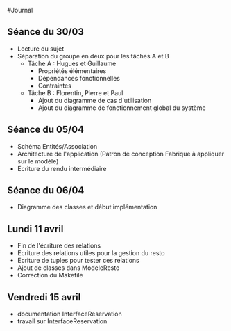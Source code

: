 #Journal

## Séance du 30/03
* Lecture du sujet
* Séparation du groupe en deux pour les tâches A et B
  * Tâche A : Hugues et Guillaume
    * Propriétés élémentaires
    * Dépendances fonctionnelles
    * Contraintes
  * Tâche B : Florentin, Pierre et Paul
    * Ajout du diagramme de cas d'utilisation
    * Ajout du diagramme de fonctionnement global du système

## Séance du 05/04
* Schéma Entités/Association
* Architecture de l'application (Patron de conception Fabrique à appliquer sur le modèle)
* Ecriture du rendu intermédiaire

## Séance du 06/04
* Diagramme des classes et début implémentation

## Lundi 11 avril
* Fin de l'écriture des relations
* Ecriture des relations utiles pour la gestion du resto
* Ecriture de tuples pour tester ces relations
* Ajout de classes dans ModeleResto
* Correction du Makefile

## Vendredi 15 avril
* documentation InterfaceReservation
* travail sur InterfaceReservation
